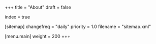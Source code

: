 +++
title = "About"
draft = false

index = true

[sitemap]
  changefreq = "daily"
  priority = 1.0
  filename = "sitemap.xml"
  
[menu.main]
  weight = 200
+++

